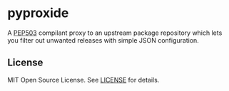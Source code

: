 # pyproxide

A [PEP503](https://peps.python.org/pep-0503/)
compilant proxy to an upstream package repository
which lets you filter out unwanted releases
with simple JSON configuration.

## License

MIT Open Source License. See [LICENSE](/LICENSE) for details.
